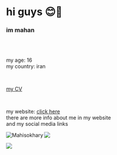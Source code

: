 <h1>hi guys 😊👋</h1>
<h3>im mahan</h3>

<br>
<br>
<p>
    my age: 16
    <br>
    my country: iran
</p>
<br>
<p>
    <a href="https://flowcv.com/resume/sb0is6js5r">my CV</a>
</p>
</br>
<p>
    my website:
    <a href="https://Qoqnus-master.netlify.app">
        click here
    </a>
    <br>
    there are more info about me in my website
    <br>
    and my social media links
</p>
<p>
    <img src="https://komarev.com/ghpvc/?username=Mahisokhary&label=Profile%20views&color=0e75b6&style=flat">
    <img align="left" style="weight: 100%;box-sizing: border-bott;" src="https://github-readme-stats.vercel.app/api/top-langs?username=Mahisokhary&show_icons=true&locale=en&layout=compact" alt="Mahisokhary" />
</p>
<img src="https://github-readme-stats.vercel.app/api?username=Mahisokhary&&show_icons=true&title_color=000&icon_color=000&text_color=000&bg_color=fff">
